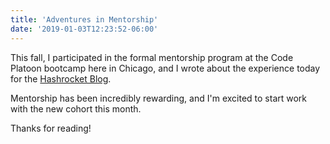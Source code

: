 ```yaml
---
title: 'Adventures in Mentorship'
date: '2019-01-03T12:23:52-06:00'
---
```


This fall, I participated in the formal mentorship program at the Code Platoon bootcamp here in Chicago, and I wrote about the experience today for the [Hashrocket Blog](https://hashrocket.com/blog/posts/adventures-in-mentorship).

Mentorship has been incredibly rewarding, and I'm excited to start work with the new cohort this month.

Thanks for reading!
